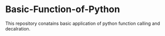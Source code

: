 # Basic-Function-of-Python
This repository conatains basic application of python function calling and decalration.
